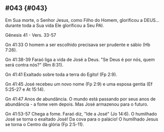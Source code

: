 ## #043 {#043}

Em Sua morte, o Senhor Jesus, como Filho do Homem, glorificou a DEUS... durante toda a Sua vida Ele glorificou a Seu PAI.

Gênesis 41 - Vers. 33-57

Gn 41:33 O homem a ser escolhido precisava ser prudente e sábio (Hb 7:26).

Gn 41:38-39 Faraó liga a vida de José a Deus. &quot;Se Deus é por nós, quem será contra nós?&quot; (Rm 8:31).

Gn 41:41 Exaltado sobre toda a terra do Egito! (Fp 2:9).

Gn 41:45 José recebeu um novo nome (Fp 2:9) e uma esposa gentia (Ef 5:25-27 e At 15:14).

Gn 41:47 Anos de abundância. O mundo está passando por seus anos de abundância - a fome vem depois. Mas José armazenou para o futuro.

Gn 41:53-57 Chega a fome. Faraó diz, &quot;Ide a José&quot; (Jo 14:6). O humilhado José se torna o exaltado José! Da cova para o palácio! O humilhado Jesus se torna o Centro da glória (Fp 2:5-11).